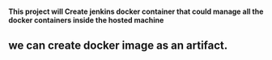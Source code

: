 #### This project will Create jenkins docker container that could manage all the docker containers inside the hosted machine 

## we can create docker image as an artifact. 
